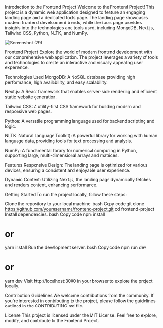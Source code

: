 Introduction to the Frontend Project
Welcome to the Frontend Project! This project is a dynamic web application designed to feature an engaging landing page and a dedicated tools page. The landing page showcases modern frontend development trends, while the tools page provides insights into the technologies and tools used, including MongoDB, Next.js, Tailwind CSS, Python, NLTK, and NumPy.

![Screenshot (29)](https://github.com/Haise-Yadav/chatingbot.github.io/assets/119958602/5fc5b99d-3038-48e3-a237-5eb27ca2fe3a)

Frontend Project
Explore the world of modern frontend development with our comprehensive web application. The project leverages a variety of tools and technologies to create an interactive and visually appealing user experience.

Technologies Used
MongoDB: A NoSQL database providing high performance, high availability, and easy scalability.

Next.js: A React framework that enables server-side rendering and efficient static website generation.

Tailwind CSS: A utility-first CSS framework for building modern and responsive web pages.

Python: A versatile programming language used for backend scripting and logic.

NLTK (Natural Language Toolkit): A powerful library for working with human language data, providing tools for text processing and analysis.

NumPy: A fundamental library for numerical computing in Python, supporting large, multi-dimensional arrays and matrices.

Features
Responsive Design: The landing page is optimized for various devices, ensuring a consistent and enjoyable user experience.

Dynamic Content: Utilizing Next.js, the landing page dynamically fetches and renders content, enhancing performance.

Getting Started
To run the project locally, follow these steps:

Clone the repository to your local machine.
bash
Copy code
git clone https://github.com/yourusername/frontend-project.git
cd frontend-project
Install dependencies.
bash
Copy code
npm install
# or
yarn install
Run the development server.
bash
Copy code
npm run dev
# or
yarn dev
Visit http://localhost:3000 in your browser to explore the project locally.

Contribution Guidelines
We welcome contributions from the community. If you're interested in contributing to the project, please follow the guidelines outlined in the CONTRIBUTING.md file.

License
This project is licensed under the MIT License. Feel free to explore, modify, and contribute to the Frontend Project.

